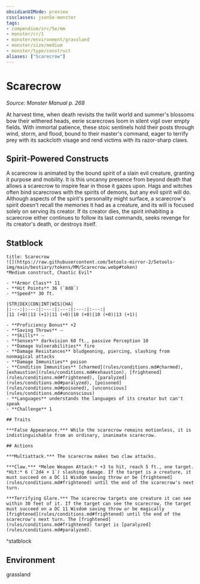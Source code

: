 ```yaml
---
obsidianUIMode: preview
cssclasses: json5e-monster
tags:
- compendium/src/5e/mm
- monster/cr/1
- monster/environment/grassland
- monster/size/medium
- monster/type/construct
aliases: ["Scarecrow"]
---
```

# Scarecrow
*Source: Monster Manual p. 268*  

At harvest time, when death revisits the twilit world and summer's blossoms bow their withered heads, eerie scarecrows loom in silent vigil over empty fields. With immortal patience, these stoic sentinels hold their posts through wind, storm, and flood, bound to their master's command, eager to terrify prey with its sackcloth visage and rend victims with its razor-sharp claws.

## Spirit-Powered Constructs

A scarecrow is animated by the bound spirit of a slain evil creature, granting it purpose and mobility. It is this uncanny presence from beyond death that allows a scarecrow to inspire fear in those it gazes upon. Hags and witches often bind scarecrows with the spirits of demons, but any evil spirit will do. Although aspects of the spirit's personality might surface, a scarecrow's spirit doesn't recall the memories it had as a creature, and its will is focused solely on serving its creator. If its creator dies, the spirit inhabiting a scarecrow either continues to follow its last commands, seeks revenge for its creator's death, or destroys itself.

## Statblock

```ad-statblock
title: Scarecrow
![](https://raw.githubusercontent.com/5etools-mirror-2/5etools-img/main/bestiary/tokens/MM/Scarecrow.webp#token)
*Medium construct, Chaotic Evil*

- **Armor Class** 11 
- **Hit Points** 36 (`8d8`)
- **Speed** 30 ft.

|STR|DEX|CON|INT|WIS|CHA|
|:---:|:---:|:---:|:---:|:---:|:---:|
|11 (+0)|13 (+1)|11 (+0)|10 (+0)|10 (+0)|13 (+1)|

- **Proficiency Bonus** +2
- **Saving Throws** ⏤
- **Skills** ⏤
- **Senses** darkvision 60 ft., passive Perception 10
- **Damage Vulnerabilities** fire
- **Damage Resistances** bludgeoning, piercing, slashing from nonmagical attacks
- **Damage Immunities** poison
- **Condition Immunities** [charmed](rules/conditions.md#charmed), [exhaustion](rules/conditions.md#exhaustion), [frightened](rules/conditions.md#frightened), [paralyzed](rules/conditions.md#paralyzed), [poisoned](rules/conditions.md#poisoned), [unconscious](rules/conditions.md#unconscious)
- **Languages** understands the languages of its creator but can't speak
- **Challenge** 1

## Traits

***False Appearance.*** While the scarecrow remains motionless, it is indistinguishable from an ordinary, inanimate scarecrow.

## Actions

***Multiattack.*** The scarecrow makes two claw attacks.

***Claw.*** *Melee Weapon Attack:* +3 to hit, reach 5 ft., one target. *Hit:* 6 (`2d4 + 1`) slashing damage. If the target is a creature, it must succeed on a DC 11 Wisdom saving throw or be [frightened](rules/conditions.md#frightened) until the end of the scarecrow's next turn.

***Terrifying Glare.*** The scarecrow targets one creature it can see within 30 feet of it. If the target can see the scarecrow, the target must succeed on a DC 11 Wisdom saving throw or be magically [frightened](rules/conditions.md#frightened) until the end of the scarecrow's next turn. The [frightened](rules/conditions.md#frightened) target is [paralyzed](rules/conditions.md#paralyzed).
```
^statblock

## Environment

grassland
